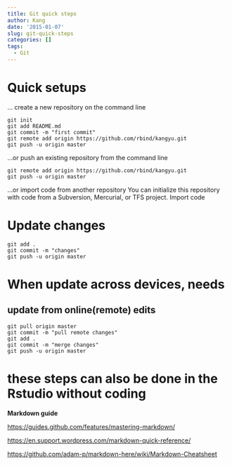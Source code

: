 ```yaml
---
title: Git quick steps
author: Kang
date: '2015-01-07'
slug: git-quick-steps
categories: []
tags:
  - Git
---
```


# Quick setups

… create a new repository on the command line

```
git init
git add README.md
git commit -m "first commit"
git remote add origin https://github.com/rbind/kangyu.git
git push -u origin master
```
…or push an existing repository from the command line
```
git remote add origin https://github.com/rbind/kangyu.git
git push -u origin master
```
…or import code from another repository
You can initialize this repository with code from a Subversion, Mercurial, or TFS project.
Import code

# Update changes

```
git add .
git commit -m "changes"
git push -u origin master
```

# When update across devices, needs
## update from online(remote) edits

```
git pull origin master
git commit -m "pull remote changes"
git add .
git commit -m "merge changes"
git push -u origin master
```

# these steps can also be done in the Rstudio without coding

**Markdown guide**

https://guides.github.com/features/mastering-markdown/ 

https://en.support.wordpress.com/markdown-quick-reference/ 

https://github.com/adam-p/markdown-here/wiki/Markdown-Cheatsheet 
